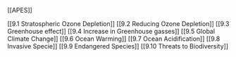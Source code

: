 [[APES]]

[[9.1 Stratospheric Ozone Depletion]]
[[9.2 Reducing Ozone Depletion]]
[[9.3 Greenhouse effect]]
[[9.4 Increase in Greenhouse gasses]]
[[9.5 Global Climate Change]]
[[9.6 Ocean Warming]]
[[9.7 Ocean Acidification]]
[[9.8 Invasive Specie]]
[[9.9 Endangered Species]]
[[9.10 Threats to Biodiversity]]